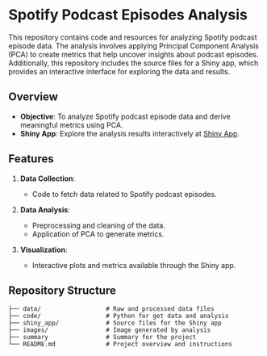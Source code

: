# Spotify Podcast Episodes Analysis

This repository contains code and resources for analyzing Spotify podcast episode data. The analysis involves applying Principal Component Analysis (PCA) to create metrics that help uncover insights about podcast episodes. Additionally, this repository includes the source files for a Shiny app, which provides an interactive interface for exploring the data and results.

## Overview

- **Objective**: To analyze Spotify podcast episode data and derive meaningful metrics using PCA.
- **Shiny App**: Explore the analysis results interactively at [Shiny App](https://yma329.shinyapps.io/ShinyApp_GP8/).

## Features

1. **Data Collection**:
   - Code to fetch data related to Spotify podcast episodes.
   
2. **Data Analysis**:
   - Preprocessing and cleaning of the data.
   - Application of PCA to generate metrics.
   
3. **Visualization**:
   - Interactive plots and metrics available through the Shiny app.

## Repository Structure

```
├── data/                  # Raw and processed data files
├── code/                  # Python for get data and analysis
├── shiny_app/             # Source files for the Shiny app
├── images/                # Image generated by analysis
├── summary                # Summary for the project
└── README.md              # Project overview and instructions
```

